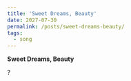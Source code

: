 ```yaml
---
title: 'Sweet Dreams, Beauty'
date: 2027-07-30
permalink: /posts/sweet-dreams-beauty/
tags:
  - song
---
```


**Sweet Dreams, Beauty**

?